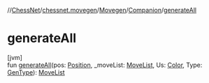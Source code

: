 //[ChessNet](../../../../index.md)/[chessnet.movegen](../../index.md)/[Movegen](../index.md)/[Companion](index.md)/[generateAll](generate-all.md)

# generateAll

[jvm]\
fun [generateAll](generate-all.md)(pos: [Position](../../../chessnet/-position/index.md), _moveList: [MoveList](../../-move-list/index.md), Us: [Color](../../../chessnet/-color/index.md), Type: [GenType](../../-gen-type/index.md)): [MoveList](../../-move-list/index.md)
